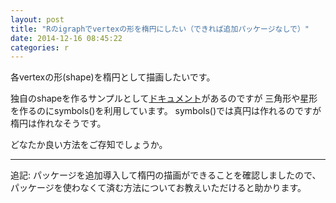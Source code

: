 ```yaml
---
layout: post
title: "Rのigraphでvertexの形を楕円にしたい（できれば追加パッケージなしで）"
date: 2014-12-16 08:45:22
categories: r
---
```

<p>各vertexの形(shape)を楕円として描画したいです。</p>

<p>独自のshapeを作るサンプルとして<a href="http://igraph.org/r/doc/igraph.vertex.shapes.html" rel="nofollow">ドキュメント</a>があるのですが
三角形や星形を作るのにsymbols()を利用しています。
symbols()では真円は作れるのですが楕円は作れなそうです。</p>

<p>どなたか良い方法をご存知でしょうか。</p>

<hr>

<p>追記: パッケージを追加導入して楕円の描画ができることを確認しましたので、パッケージを使わなくて済む方法についてお教えいただけると助かります。</p>
